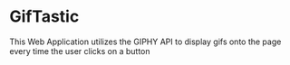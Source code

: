 # GifTastic
This Web Application utilizes the GIPHY API to display gifs onto the page every time the user clicks on a button
